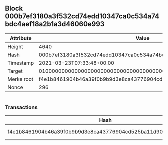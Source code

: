 ## Block 000b7ef3180a3f532cd74edd10347ca0c534a74bdc4aef18a2b1a3d46060e993

Attribute | Value
--- | ---
Height | 4640
Hash | 000b7ef3180a3f532cd74edd10347ca0c534a74bdc4aef18a2b1a3d46060e993
Timestamp | 2021-03-23T07:33:48+00:00
Target | 0100000000000000000000000000000000000000000000000000000000000000
Merke root | f4e1b8461904b46a39f0b9b9d3e8ca43776904cd525ba11d904c01feebe16c4f
Nonce | 296

```

```

### Transactions

Hash | Amount
--- | ---
[f4e1b8461904b46a39f0b9b9d3e8ca43776904cd525ba11d904c01feebe16c4f](f4e1b8461904b46a39f0b9b9d3e8ca43776904cd525ba11d904c01feebe16c4f.md) | 10.00000000 SKEPTI 
